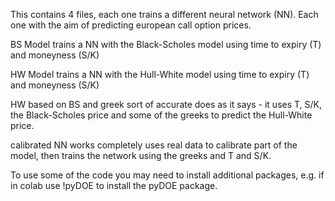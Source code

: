 This contains 4 files, each one trains a different neural network (NN). Each one with the aim of predicting european call option prices.

BS Model trains a NN with the Black-Scholes model using time to expiry (T) and moneyness (S/K)

HW Model trains a NN with the Hull-White model using time to expiry (T) and moneyness (S/K)

HW based on BS and greek sort of accurate does as it says - it uses T, S/K, the Black-Scholes price and some of the greeks to predict the Hull-White price.

calibrated NN works completely uses real data to calibrate part of the model, then trains the network using the greeks and T and S/K.

To use some of the code you may need to install additional packages, e.g. if in colab use !pyDOE to install the pyDOE package.
